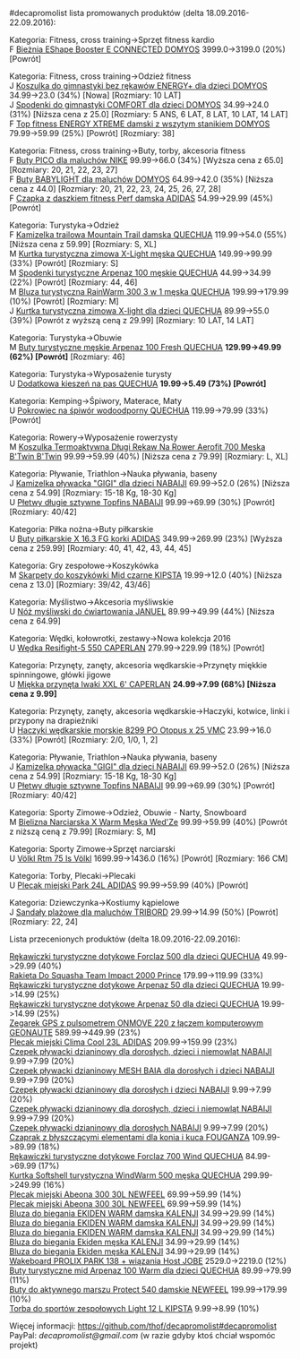#decapromolist lista promowanych produktów (delta 18.09.2016-22.09.2016):

Kategoria: Fitness, cross training->Sprzęt fitness kardio  
F [Bieżnia EShape Booster E CONNECTED DOMYOS](http://www.decathlon.pl/bienia-eshape-booster-id_8343411.html) 3999.0->3199.0 (20%) [Powrót]  

Kategoria: Fitness, cross training->Odzież fitness  
J [Koszulka do gimnastyki bez rękawów ENERGY+ dla dzieci DOMYOS](http://www.decathlon.pl/koszulka-bez-rkawow-energy-id_8351605.html) 34.99->23.0 (34%) [Nowa] [Rozmiary: 10 LAT]  
J [Spodenki do gimnastyki COMFORT dla dzieci DOMYOS](http://www.decathlon.pl/spodenki-comfort-do-fitnessu-id_8351611.html) 34.99->24.0 (31%) [Niższa cena z 25.0] [Rozmiary: 5 ANS, 6 LAT, 8 LAT, 10 LAT, 14 LAT]  
F [Top fitness ENERGY XTREME damski z wszytym stanikiem DOMYOS](http://www.decathlon.pl/koszulka-energy-xtrem-fitness-id_8351896.html) 79.99->59.99 (25%) [Powrót] [Rozmiary: 38]  

Kategoria: Fitness, cross training->Buty, torby, akcesoria fitness  
F [Buty PICO dla maluchów NIKE](http://www.decathlon.pl/buty-dla-malucha-pico-nike-id_8200972.html) 99.99->66.0 (34%) [Wyższa cena z 65.0] [Rozmiary: 20, 21, 22, 23, 27]  
F [Buty BABYLIGHT dla maluchów DOMYOS](http://www.decathlon.pl/buty-dla-maluchow-baby-gym-id_8278587.html) 64.99->42.0 (35%) [Niższa cena z 44.0] [Rozmiary: 20, 21, 22, 23, 24, 25, 26, 27, 28]  
F [Czapka z daszkiem fitness Perf damska ADIDAS](http://www.decathlon.pl/czapka-z-daszkiem-adidas-perf-id_8352528.html) 54.99->29.99 (45%) [Powrót]  

Kategoria: Turystyka->Odzież  
F [Kamizelka trailowa Mountain Trail damska QUECHUA](http://www.decathlon.pl/kamizelka-trailowa-damska-mt-wind-fiolet-id_8300238.html) 119.99->54.0 (55%) [Niższa cena z 59.99] [Rozmiary: S, XL]  
M [Kurtka turystyczna zimowa X-Light męska QUECHUA](http://www.decathlon.pl/kurtka-puchowa-x-light-mska-id_8344413.html) 149.99->99.99 (33%) [Powrót] [Rozmiary: S]  
M [Spodenki turystyczne Arpenaz 100 męskie QUECHUA](http://www.decathlon.pl/spodenki-arpenaz-100-karmelowe-id_8329537.html) 44.99->34.99 (22%) [Powrót] [Rozmiary: 44, 46]  
M [Bluza turystyczna RainWarm 300 3 w 1 męska QUECHUA](http://www.decathlon.pl/kurtka-turystyczna-arpenaz-300-3w1-mska-id_8343848.html) 199.99->179.99 (10%) [Powrót] [Rozmiary: M]  
J [Kurtka turystyczna zimowa X-light dla dzieci QUECHUA](http://www.decathlon.pl/kurtka-watowana-x-light-dzieci-id_8344212.html) 89.99->55.0 (39%) [Powrót z wyższą ceną z 29.99] [Rozmiary: 10 LAT, 14 LAT]  

Kategoria: Turystyka->Obuwie  
M [Buty turystyczne męskie Arpenaz 100 Fresh QUECHUA](http://www.decathlon.pl/buty-turystyczne-mskie-arpenaz-100-fresh-quechua-id_8303578.html) **129.99->49.99 (62%) [Powrót]** [Rozmiary: 46]  

Kategoria: Turystyka->Wyposażenie turysty  
U [Dodatkowa kieszeń na pas QUECHUA](http://www.decathlon.pl/dodatkowa-kiesze-na-pas-id_8208189.html) **19.99->5.49 (73%) [Powrót]**  

Kategoria: Kemping->Śpiwory, Materace, Maty  
U [Pokrowiec na śpiwór wodoodporny QUECHUA](http://www.decathlon.pl/pokrowiec-na-piwor-id_5424869.html) 119.99->79.99 (33%) [Powrót]  

Kategoria: Rowery->Wyposażenie rowerzysty  
M [Koszulka Termoaktywna Długi Rękaw Na Rower Aerofit 700 Męska B'Twin B'Twin](http://www.decathlon.pl/koszulka-termoaktywna-dugi-rkaw-aerofit-700-id_8289822.html) 99.99->59.99 (40%) [Niższa cena z 79.99] [Rozmiary: L, XL]  

Kategoria: Pływanie, Triathlon->Nauka pływania, baseny  
J [Kamizelka pływacka "GIGI" dla dzieci NABAIJI](http://www.decathlon.pl/kamizelka-pywacka-gigi-id_8356499.html) 69.99->52.0 (26%) [Niższa cena z 54.99] [Rozmiary: 15-18 Kg, 18-30 Kg]  
U [Płetwy długie sztywne Topfins NABAIJI](http://www.decathlon.pl/petwy-dugie-sztywne-topfins-id_8335482.html) 99.99->69.99 (30%) [Powrót] [Rozmiary: 40/42]  

Kategoria: Piłka nożna->Buty piłkarskie  
U [Buty piłkarskie X 16.3 FG korki ADIDAS](http://www.decathlon.pl/buty-pikarskie-x-163-fg-id_8366050.html) 349.99->269.99 (23%) [Wyższa cena z 259.99] [Rozmiary: 40, 41, 42, 43, 44, 45]  

Kategoria: Gry zespołowe->Koszykówka  
M [Skarpety do koszykówki Mid czarne KIPSTA](http://www.decathlon.pl/skarpety-do-koszykowki-dugie-czarne-id_8125910.html) 19.99->12.0 (40%) [Niższa cena z 13.0] [Rozmiary: 39/42, 43/46]  

Kategoria: Myślistwo->Akcesoria myśliwskie  
U [Nóż myśliwski do ćwiartowania JANUEL](http://www.decathlon.pl/no-do-wiartowania-id_8189323.html) 89.99->49.99 (44%) [Niższa cena z 64.99]  

Kategoria: Wędki, kołowrotki, zestawy->Nowa kolekcja 2016  
U [Wędka Resifight-5 550 CAPERLAN](http://www.decathlon.pl/wdka-resifight-5-550-id_8349251.html) 279.99->229.99 (18%) [Powrót]  

Kategoria: Przynęty, zanęty, akcesoria wędkarskie->Przynęty miękkie spinningowe, główki jigowe  
U [Miękka przynęta Iwaki XXL 6' CAPERLAN](http://www.decathlon.pl/iwaki-xxl-6-id_8323802.html) **24.99->7.99 (68%) [Niższa cena z 9.99]**  

Kategoria: Przynęty, zanęty, akcesoria wędkarskie->Haczyki, kotwice, linki i przypony na drapieżniki  
U [Haczyki wędkarskie morskie 8299  PO Otopus x 25 VMC](http://www.decathlon.pl/haczyki-8299-spo-inox-octopus-id_1590327.html) 23.99->16.0 (33%) [Powrót] [Rozmiary: 2/0, 1/0, 1, 2]  

Kategoria: Pływanie, Triathlon->Nauka pływania, baseny  
J [Kamizelka pływacka "GIGI" dla dzieci NABAIJI](http://www.decathlon.pl/kamizelka-pywacka-gigi-id_8356499.html) 69.99->52.0 (26%) [Niższa cena z 54.99] [Rozmiary: 15-18 Kg, 18-30 Kg]  
U [Płetwy długie sztywne Topfins NABAIJI](http://www.decathlon.pl/petwy-dugie-sztywne-topfins-id_8335482.html) 99.99->69.99 (30%) [Powrót] [Rozmiary: 40/42]  

Kategoria: Sporty Zimowe->Odzież, Obuwie - Narty, Snowboard  
M [Bielizna Narciarska X Warm Męska Wed'Ze](http://www.decathlon.pl/koszulka-narciarska-termoaktywna-mska-x-warm-id_8283233.html) 99.99->59.99 (40%) [Powrót z niższą ceną z 79.99] [Rozmiary: S, M]  

Kategoria: Sporty Zimowe->Sprzęt narciarski  
U [Völkl Rtm 75 Is Völkl](http://www.decathlon.pl/narty-volkl-rtm-75-is-id_8359576.html) 1699.99->1436.0 (16%) [Powrót] [Rozmiary: 166 CM]  

Kategoria: Torby, Plecaki->Plecaki  
U [Plecak miejski Park 24L ADIDAS](http://www.decathlon.pl/plecak-park-24l-id_8366312.html) 99.99->59.99 (40%) [Powrót]  

Kategoria: Dziewczynka->Kostiumy kąpielowe  
J [Sandały plażowe dla maluchów TRIBORD](http://www.decathlon.pl/buty-wodne-dla-dzieci-id_8201684.html) 29.99->14.99 (50%) [Powrót] [Rozmiary: 22, 24]  


Lista przecenionych produktów (delta 18.09.2016-22.09.2016):

[Rękawiczki turystyczne dotykowe Forclaz 500 dla dzieci QUECHUA](http://www.decathlon.pl/rkawiczki-forclaz-500-id_8317981.html) 49.99->29.99 (40%)  
[Rakieta Do Squasha Team Impact 2000 Prince](http://www.decathlon.pl/rakieta-team-impact-2000-id_8361756.html) 179.99->119.99 (33%)  
[Rękawiczki turystyczne dotykowe Arpenaz 50 dla dzieci QUECHUA](http://www.decathlon.pl/rkawiczki-dotykowe-arpenaz-50-id_8346401.html) 19.99->14.99 (25%)  
[Rękawiczki turystyczne dotykowe Arpenaz 50 dla dzieci QUECHUA](http://www.decathlon.pl/rkawiczki-dotykowe-arpenaz-50-id_8369961.html) 19.99->14.99 (25%)  
[Zegarek GPS z pulsometrem ONMOVE 220 z łączem komputerowym GEONAUTE](http://www.decathlon.pl/-zegarek-gps-cardio-onmove-220-id_8374054.html) 589.99->449.99 (23%)  
[Plecak miejski Clima Cool 23L ADIDAS](http://www.decathlon.pl/plecak-clima-cool-23l-id_8353032.html) 209.99->159.99 (23%)  
[Czepek pływacki dzianinowy dla dorosłych, dzieci i niemowląt  NABAIJI](http://www.decathlon.pl/czepek-pywacki-mesh-dzianinowy-niebieski-id_8277365.html) 9.99->7.99 (20%)  
[Czepek pływacki dzianinowy MESH BAIA dla dorosłych i dzieci NABAIJI](http://www.decathlon.pl/czepek-pywacki-dzianina-czarny-id_8277366.html) 9.99->7.99 (20%)  
[Czepek pływacki dzianinowy dla dorosłych i dzieci NABAIJI](http://www.decathlon.pl/czepek-pywacki-mesh-dzianinowy-niebieski-id_8277367.html) 9.99->7.99 (20%)  
[Czepek pływacki dzianinowy dla dorosłych, dzieci i niemowląt NABAIJI](http://www.decathlon.pl/czepek-pywacki-mesh-dzianinowy-roowy-id_8277368.html) 9.99->7.99 (20%)  
[Czepek pływacki dzianinowy dla dorosłych NABAIJI](http://www.decathlon.pl/czepek-pywacki-mesh-dzianinowy-fioletowy-id_8307337.html) 9.99->7.99 (20%)  
[Czaprak z błyszczącymi elementami dla konia i kuca FOUGANZA](http://www.decathlon.pl/czaprak-z-byszczcymi-element-id_8353079.html) 109.99->89.99 (18%)  
[Rękawiczki turystyczne dotykowe Forclaz 700 Wind QUECHUA](http://www.decathlon.pl/rkawiczki-forclaz-700-wind-id_8344469.html) 84.99->69.99 (17%)  
[Kurtka Softshell turystyczna WindWarm 500 męska QUECHUA](http://www.decathlon.pl/kurtka-windwarm-500-id_8370292.html) 299.99->249.99 (16%)  
[Plecak miejski Abeona 300 30L NEWFEEL](http://www.decathlon.pl/plecak-abeona-300-30l-id_8353804.html) 69.99->59.99 (14%)  
[Plecak miejski Abeona 300 30L NEWFEEL](http://www.decathlon.pl/plecak-abeona-300-30l-id_8353808.html) 69.99->59.99 (14%)  
[Bluza do biegania EKIDEN WARM damska KALENJI](http://www.decathlon.pl/bluza-ekiden-warm-id_8311601.html) 34.99->29.99 (14%)  
[Bluza do biegania EKIDEN WARM damska KALENJI](http://www.decathlon.pl/bluza-ekiden-warm-id_8311603.html) 34.99->29.99 (14%)  
[Bluza do biegania EKIDEN WARM damska KALENJI](http://www.decathlon.pl/bluza-ekiden-warm-id_8311604.html) 34.99->29.99 (14%)  
[Bluza do biegania Ekiden męska KALENJI](http://www.decathlon.pl/bluza-ekiden-czarno-czerwona-id_8312449.html) 34.99->29.99 (14%)  
[Bluza do biegania Ekiden męska KALENJI](http://www.decathlon.pl/bluza-ekiden-ota-id_8312451.html) 34.99->29.99 (14%)  
[Wakeboard PROLIX PARK 138 + wiązania Host JOBE](http://www.decathlon.pl/wakeboard-prolix-138-host-id_8362414.html) 2529.0->2219.0 (12%)  
[Buty turystyczne mid Arpenaz 100 Warm dla dzieci QUECHUA](http://www.decathlon.pl/buty-zimowe-arpenaz-100-dzieci-id_8370175.html) 89.99->79.99 (11%)  
[Buty do aktywnego marszu Protect 540 damskie NEWFEEL](http://www.decathlon.pl/buty-protect-540-id_8367844.html) 199.99->179.99 (10%)  
[Torba do sportów zespołowych Light 12 L KIPSTA](http://www.decathlon.pl/torba-light-12-l-id_8364970.html) 9.99->8.99 (10%)  

Więcej informacji: https://github.com/thof/decapromolist#decapromolist  
PayPal: _decapromolist@gmail.com_ (w razie gdyby ktoś chciał wspomóc projekt)  
